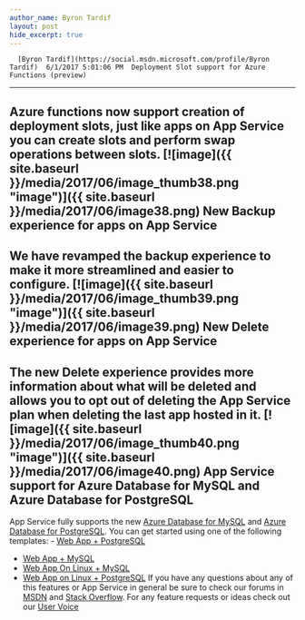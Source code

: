 ```yaml
---
author_name: Byron Tardif
layout: post
hide_excerpt: true
---
```

      [Byron Tardif](https://social.msdn.microsoft.com/profile/Byron Tardif)  6/1/2017 5:01:06 PM  Deployment Slot support for Azure Functions (preview)
-----------------------------------------------------

 Azure functions now support creation of deployment slots, just like apps on App Service you can create slots and perform swap operations between slots. [![image]({{ site.baseurl }}/media/2017/06/image_thumb38.png "image")]({{ site.baseurl }}/media/2017/06/image38.png) New Backup experience for apps on App Service
---------------------------------------------

 We have revamped the backup experience to make it more streamlined and easier to configure. [![image]({{ site.baseurl }}/media/2017/06/image_thumb39.png "image")]({{ site.baseurl }}/media/2017/06/image39.png) New Delete experience for apps on App Service
---------------------------------------------

 The new Delete experience provides more information about what will be deleted and allows you to opt out of deleting the App Service plan when deleting the last app hosted in it. [![image]({{ site.baseurl }}/media/2017/06/image_thumb40.png "image")]({{ site.baseurl }}/media/2017/06/image40.png) App Service support for Azure Database for MySQL and Azure Database for PostgreSQL
----------------------------------------------------------------------------------

 App Service fully supports the new [Azure Database for MySQL](https://azure.microsoft.com/en-us/services/mysql/) and [Azure Database for PostgreSQL](https://azure.microsoft.com/en-us/services/postgresql/). You can get started using one of the following templates:  - [Web App + PostgreSQL](https://azuremarketplace.microsoft.com/marketplace/apps/Microsoft.WebSitePGSQLDatabase?tab=Overview "https://azuremarketplace.microsoft.com/marketplace/apps/Microsoft.WebSitePGSQLDatabase?tab=Overview")
 - [Web App + MySQL](https://azuremarketplace.microsoft.com/marketplace/apps/Microsoft.WebSiteMySQLDatabase?tab=Overview "https://azuremarketplace.microsoft.com/en-us/marketplace/apps/Microsoft.WebSiteMySQLDatabase?tab=Overview")
 - [Web App On Linux + MySQL](https://azuremarketplace.microsoft.com/en-us/marketplace/apps/Microsoft.AppSvcLinuxMySQLDatabase?tab=Overview "https://azuremarketplace.microsoft.com/en-us/marketplace/apps/Microsoft.AppSvcLinuxMySQLDatabase?tab=Overview")
 - [Web App on Linux + PostgreSQL](https://azuremarketplace.microsoft.com/marketplace/apps/Microsoft.AppSvcLinuxPGDatabase?tab=Overview "https://azuremarketplace.microsoft.com/en-us/marketplace/apps/Microsoft.AppSvcLinuxPGDatabase?tab=Overview")
  If you have any questions about any of this features or App Service in general be sure to check our forums in [MSDN](https://social.msdn.microsoft.com/Forums/en-US/home?forum=windowsazurewebsitespreview) and [Stack Overflow](https://stackoverflow.com/questions/tagged/azure-web-sites). For any feature requests or ideas check out our [User Voice](https://feedback.azure.com/forums/169385-web-apps-formerly-websites)     